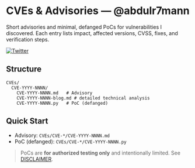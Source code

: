 # CVEs & Advisories — @abdulr7mann

Short advisories and minimal, defanged PoCs for vulnerabilities I discovered. Each entry lists impact, affected versions, CVSS, fixes, and verification steps.
<p align="left">
  <a href="https://twitter.com/Saboo_Shubham_">
    <img src="https://img.shields.io/twitter/follow/abdulr7mann" alt="Twitter">
  </a>
</p>

## Structure
```
CVEs/
  CVE-YYYY-NNNN/
    CVE-YYYY-NNNN.md   # Advisory
    CVE-YYYY-NNNN-blog.md # detailed technical analysis
    CVE-YYYY-NNNN.py   # PoC (defanged)
```

## Quick Start
- Advisory: `CVEs/CVE-*/CVE-YYYY-NNNN.md`
- PoC (defanged): `CVEs/CVE-*/CVE-YYYY-NNNN.py`

> PoCs are **for authorized testing only** and intentionally limited. See [DISCLAIMER](./DISCLAIMER.md).


